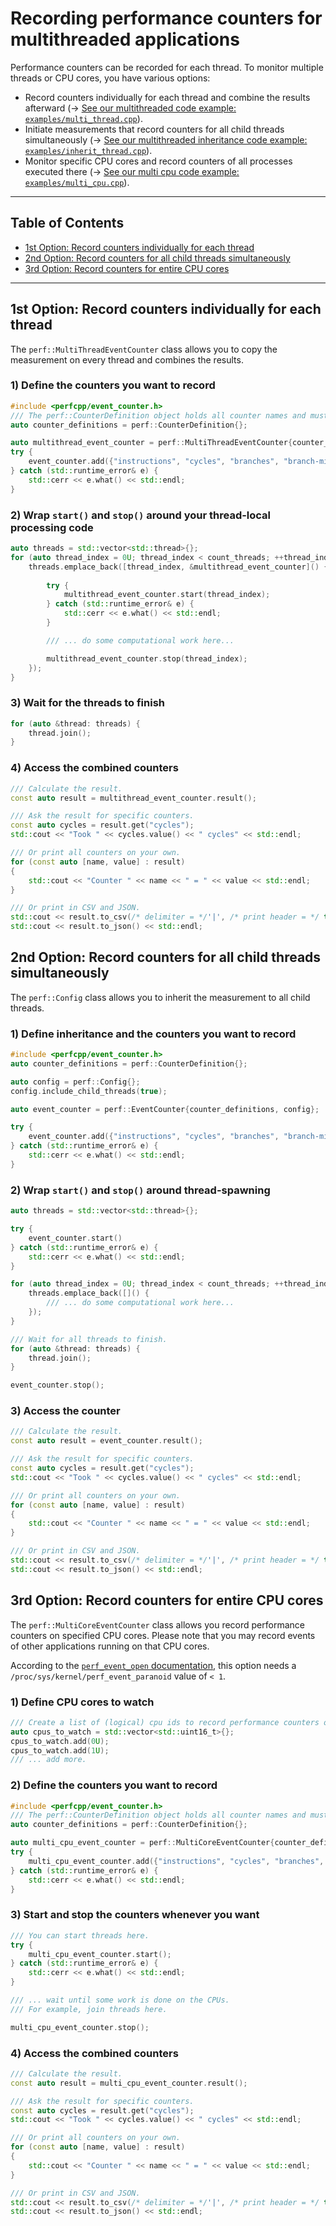 # Recording performance counters for multithreaded applications

Performance counters can be recorded for each thread.
To monitor multiple threads or CPU cores, you have various options:
* Record counters individually for each thread and combine the results afterward (&rarr; [See our multithreaded code example: `examples/multi_thread.cpp`](../examples/multi_thread.cpp)).
* Initiate measurements that record counters for all child threads simultaneously (&rarr; [See our multithreaded inheritance code example: `examples/inherit_thread.cpp`](../examples/inherit_thread.cpp)).
* Monitor specific CPU cores and record counters of all processes executed there (&rarr; [See our multi cpu code example: `examples/multi_cpu.cpp`](../examples/multi_cpu.cpp)).

----
## Table of Contents
- [1st Option: Record counters individually for each thread](#1st-option-record-counters-individually-for-each-thread)
- [2nd Option: Record counters for all child threads simultaneously](#2nd-option-record-counters-for-all-child-threads-simultaneously)
- [3rd Option: Record counters for entire CPU cores](#3rd-option-record-counters-for-entire-cpu-cores)
---

## 1st Option: Record counters individually for each thread
The `perf::MultiThreadEventCounter` class allows you to copy the measurement on every thread and combines the results.

### 1) Define the counters you want to record
```cpp
#include <perfcpp/event_counter.h>
/// The perf::CounterDefinition object holds all counter names and must be alive when counters are accessed.
auto counter_definitions = perf::CounterDefinition{};

auto multithread_event_counter = perf::MultiThreadEventCounter{counter_definitions};
try {
    event_counter.add({"instructions", "cycles", "branches", "branch-misses", "cache-misses", "cache-references"});
} catch (std::runtime_error& e) {
    std::cerr << e.what() << std::endl;
}
```

### 2) Wrap `start()` and `stop()` around your thread-local processing code
```cpp
auto threads = std::vector<std::thread>{};
for (auto thread_index = 0U; thread_index < count_threads; ++thread_index) {
    threads.emplace_back([thread_index, &multithread_event_counter]() {
        
        try {
            multithread_event_counter.start(thread_index);
        } catch (std::runtime_error& e) {
            std::cerr << e.what() << std::endl;
        }

        /// ... do some computational work here...

        multithread_event_counter.stop(thread_index);
    });
}
```

### 3) Wait for the threads to finish
```cpp
for (auto &thread: threads) {
    thread.join();
}
```

### 4) Access the combined counters
```cpp
/// Calculate the result.
const auto result = multithread_event_counter.result();

/// Ask the result for specific counters.
const auto cycles = result.get("cycles");
std::cout << "Took " << cycles.value() << " cycles" << std::endl;

/// Or print all counters on your own.
for (const auto [name, value] : result)
{
    std::cout << "Counter " << name << " = " << value << std::endl;
}

/// Or print in CSV and JSON.
std::cout << result.to_csv(/* delimiter = */'|', /* print header = */ true) << std::endl;
std::cout << result.to_json() << std::endl;
```

## 2nd Option: Record counters for all child threads simultaneously
The `perf::Config` class allows you to inherit the measurement to all child threads.

### 1) Define inheritance and the counters you want to record
```cpp
#include <perfcpp/event_counter.h>
auto counter_definitions = perf::CounterDefinition{};

auto config = perf::Config{};
config.include_child_threads(true);

auto event_counter = perf::EventCounter{counter_definitions, config};

try {
    event_counter.add({"instructions", "cycles", "branches", "branch-misses", "cache-misses", "cache-references"});
} catch (std::runtime_error& e) {
    std::cerr << e.what() << std::endl;
}
```

### 2) Wrap `start()` and `stop()` around thread-spawning
```cpp
auto threads = std::vector<std::thread>{};

try {
    event_counter.start()
} catch (std::runtime_error& e) {
    std::cerr << e.what() << std::endl;
}

for (auto thread_index = 0U; thread_index < count_threads; ++thread_index) {
    threads.emplace_back([]() {
        /// ... do some computational work here...
    });
}

/// Wait for all threads to finish.
for (auto &thread: threads) {
    thread.join();
}

event_counter.stop();
```

### 3) Access the counter
```cpp
/// Calculate the result.
const auto result = event_counter.result();

/// Ask the result for specific counters.
const auto cycles = result.get("cycles");
std::cout << "Took " << cycles.value() << " cycles" << std::endl;

/// Or print all counters on your own.
for (const auto [name, value] : result)
{
    std::cout << "Counter " << name << " = " << value << std::endl;
}

/// Or print in CSV and JSON.
std::cout << result.to_csv(/* delimiter = */'|', /* print header = */ true) << std::endl;
std::cout << result.to_json() << std::endl;
```

## 3rd Option: Record counters for entire CPU cores
The `perf::MultiCoreEventCounter` class allows you record performance counters on specified CPU cores.
Please note that you may record events of other applications running on that CPU cores.

According to the [`perf_event_open` documentation](https://man7.org/linux/man-pages/man2/perf_event_open.2.html), this option needs a `/proc/sys/kernel/perf_event_paranoid` value of `< 1`.

### 1) Define CPU cores to watch
```cpp
/// Create a list of (logical) cpu ids to record performance counters on.
auto cpus_to_watch = std::vector<std::uint16_t>{};
cpus_to_watch.add(0U);
cpus_to_watch.add(1U);
/// ... add more.
```

### 2) Define the counters you want to record
```cpp
#include <perfcpp/event_counter.h>
/// The perf::CounterDefinition object holds all counter names and must be alive when counters are accessed.
auto counter_definitions = perf::CounterDefinition{};

auto multi_cpu_event_counter = perf::MultiCoreEventCounter{counter_definitions};
try {
    multi_cpu_event_counter.add({"instructions", "cycles", "branches", "branch-misses", "cache-misses", "cache-references"});
} catch (std::runtime_error& e) {
    std::cerr << e.what() << std::endl;
}
```

### 3) Start and stop the counters whenever you want
```cpp
/// You can start threads here.
try {
    multi_cpu_event_counter.start();
} catch (std::runtime_error& e) {
    std::cerr << e.what() << std::endl;
}

/// ... wait until some work is done on the CPUs.
/// For example, join threads here.

multi_cpu_event_counter.stop();
```

### 4) Access the combined counters
```cpp
/// Calculate the result.
const auto result = multi_cpu_event_counter.result();

/// Ask the result for specific counters.
const auto cycles = result.get("cycles");
std::cout << "Took " << cycles.value() << " cycles" << std::endl;

/// Or print all counters on your own.
for (const auto [name, value] : result)
{
    std::cout << "Counter " << name << " = " << value << std::endl;
}

/// Or print in CSV and JSON.
std::cout << result.to_csv(/* delimiter = */'|', /* print header = */ true) << std::endl;
std::cout << result.to_json() << std::endl;
```
